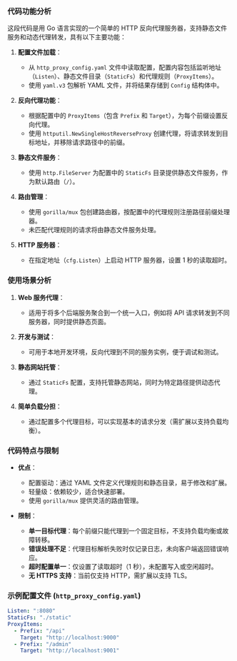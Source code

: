 ### 代码功能分析

这段代码是用 Go 语言实现的一个简单的 HTTP 反向代理服务器，支持静态文件服务和动态代理转发，具有以下主要功能：

1. **配置文件加载**：
    - 从 `http_proxy_config.yaml` 文件中读取配置，配置内容包括监听地址（`Listen`）、静态文件目录（`StaticFs`）和代理规则（`ProxyItems`）。
    - 使用 `yaml.v3` 包解析 YAML 文件，并将结果存储到 `Config` 结构体中。

2. **反向代理功能**：
    - 根据配置中的 `ProxyItems`（包含 `Prefix` 和 `Target`），为每个前缀设置反向代理。
    - 使用 `httputil.NewSingleHostReverseProxy` 创建代理，将请求转发到目标地址，并移除请求路径中的前缀。

3. **静态文件服务**：
    - 使用 `http.FileServer` 为配置中的 `StaticFs` 目录提供静态文件服务，作为默认路由（`/`）。

4. **路由管理**：
    - 使用 `gorilla/mux` 包创建路由器，按配置中的代理规则注册路径前缀处理器。
    - 未匹配代理规则的请求将由静态文件服务处理。

5. **HTTP 服务器**：
    - 在指定地址（`cfg.Listen`）上启动 HTTP 服务器，设置 1 秒的读取超时。

### 使用场景分析

1. **Web 服务代理**：
    - 适用于将多个后端服务聚合到一个统一入口，例如将 API 请求转发到不同服务器，同时提供静态页面。

2. **开发与测试**：
    - 可用于本地开发环境，反向代理到不同的服务实例，便于调试和测试。

3. **静态网站托管**：
    - 通过 `StaticFs` 配置，支持托管静态网站，同时为特定路径提供动态代理。

4. **简单负载分担**：
    - 通过配置多个代理目标，可以实现基本的请求分发（需扩展以支持负载均衡）。

### 代码特点与限制

- **优点**：
    - 配置驱动：通过 YAML 文件定义代理规则和静态目录，易于修改和扩展。
    - 轻量级：依赖较少，适合快速部署。
    - 使用 `gorilla/mux` 提供灵活的路由管理。

- **限制**：
    - **单一目标代理**：每个前缀只能代理到一个固定目标，不支持负载均衡或故障转移。
    - **错误处理不足**：代理目标解析失败时仅记录日志，未向客户端返回错误响应。
    - **超时配置单一**：仅设置了读取超时（1 秒），未配置写入或空闲超时。
    - **无 HTTPS 支持**：当前仅支持 HTTP，需扩展以支持 TLS。

### 示例配置文件 (`http_proxy_config.yaml`)

```yaml
Listen: ":8080"
StaticFs: "./static"
ProxyItems:
  - Prefix: "/api"
    Target: "http://localhost:9000"
  - Prefix: "/admin"
    Target: "http://localhost:9001"